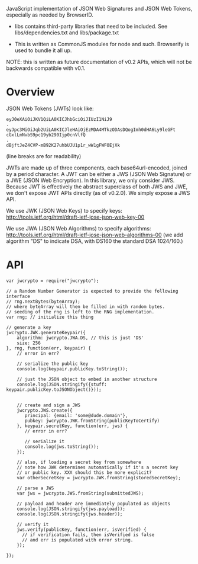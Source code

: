 JavaScript implementation of JSON Web Signatures and JSON Web Tokens, especially as needed by BrowserID.

- libs contains third-party libraries that need to be included. See
libs/dependencies.txt and libs/package.txt

- This is written as CommonJS modules for node and
  such. Browserify is used to bundle it all up.

NOTE: this is written as future documentation of v0.2 APIs, which will not
be backwards compatible with v0.1.

Overview
===

JSON Web Tokens (JWTs) look like:

    eyJ0eXAiOiJKV1QiLA0KICJhbGciOiJIUzI1NiJ9
    .
    eyJpc3MiOiJqb2UiLA0KICJleHAiOjEzMDA4MTkzODAsDQogImh0dHA6Ly9leGFt
    cGxlLmNvbS9pc19yb290Ijp0cnVlfQ
    .
    dBjftJeZ4CVP-mB92K27uhbUJU1p1r_wW1gFWFOEjXk

(line breaks are for readability)

JWTs are made up of three components, each base64url-encoded, joined by a period character. A JWT can be either a JWS (JSON Web Signature) or a JWE (JSON Web Encryption). In this library, we only consider JWS. Because JWT is effectively the abstract superclass of both JWS and JWE, we don't expose JWT APIs directly (as of v0.2.0). We simply expose a JWS API.

We use JWK (JSON Web Keys) to specify keys:
http://tools.ietf.org/html/draft-ietf-jose-json-web-key-00

We use JWA (JSON Web Algorithms) to specify algorithms:
http://tools.ietf.org/html/draft-ietf-jose-json-web-algorithms-00
(we add algorithm "DS" to indicate DSA, with DS160 the standard DSA 1024/160.)

API
===

    var jwcrypto = require("jwcrypto");

    // a Random Number Generator is expected to provide the following interface
    // rng.nextBytes(byteArray);
    // where byteArray will then be filled in with random bytes.
    // seeding of the rng is left to the RNG implementation.
    var rng; // initialize this thing

    // generate a key
    jwcrypto.JWK.generateKeypair({
        algorithm: jwcrypto.JWA.DS, // this is just 'DS'
        size: 256
    }, rng, function(err, keypair) {
        // error in err?

        // serialize the public key
        console.log(keypair.publicKey.toString());

        // just the JSON object to embed in another structure
        console.log(JSON.stringify({stuff: keypair.publicKey.toJSONObject()}));


        // create and sign a JWS
        jwcrypto.JWS.create({
           principal: {email: 'some@dude.domain'},
           pubkey: jwcrypto.JWK.fromString(publicKeyToCertify)
        }, keypair.secretKey, function(err, jws) {
           // error in err?

           // serialize it
           console.log(jws.toString());
        });

        // also, if loading a secret key from somewhere
        // note how JWK determines automatically if it's a secret key
        // or public key. XXX should this be more explicit?
        var otherSecretKey = jwcrypto.JWK.fromString(storedSecretKey);

        // parse a JWS
        var jws = jwcrypto.JWS.fromString(submittedJWS);

        // payload and header are immediately populated as objects
        console.log(JSON.stringify(jws.payload));
        console.log(JSON.stringify(jws.header));

        // verify it
        jws.verify(publicKey, function(err, isVerified) {
          // if verification fails, then isVerified is false
          // and err is populated with error string.
        });

    });
